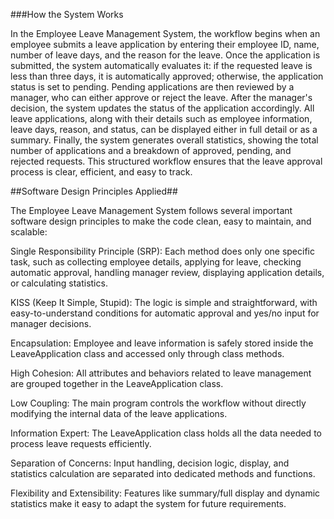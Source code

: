 ###How the System Works

In the Employee Leave Management System, the workflow begins when an employee submits a leave application by entering their employee ID, name, number of leave days, and the reason for the leave. Once the application is submitted, the system automatically evaluates it: if the requested leave is less than three days, it is automatically approved; otherwise, the application status is set to pending. Pending applications are then reviewed by a manager, who can either approve or reject the leave. After the manager's decision, the system updates the status of the application accordingly. All leave applications, along with their details such as employee information, leave days, reason, and status, can be displayed either in full detail or as a summary. Finally, the system generates overall statistics, showing the total number of applications and a breakdown of approved, pending, and rejected requests. This structured workflow ensures that the leave approval process is clear, efficient, and easy to track.

##Software Design Principles Applied##

The Employee Leave Management System follows several important software design principles to make the code clean, easy to maintain, and scalable:

Single Responsibility Principle (SRP): Each method does only one specific task, such as collecting employee details, applying for leave, checking automatic approval, handling manager review, displaying application details, or calculating statistics.

KISS (Keep It Simple, Stupid): The logic is simple and straightforward, with easy-to-understand conditions for automatic approval and yes/no input for manager decisions.

Encapsulation: Employee and leave information is safely stored inside the LeaveApplication class and accessed only through class methods.

High Cohesion: All attributes and behaviors related to leave management are grouped together in the LeaveApplication class.

Low Coupling: The main program controls the workflow without directly modifying the internal data of the leave applications.

Information Expert: The LeaveApplication class holds all the data needed to process leave requests efficiently.

Separation of Concerns: Input handling, decision logic, display, and statistics calculation are separated into dedicated methods and functions.

Flexibility and Extensibility: Features like summary/full display and dynamic statistics make it easy to adapt the system for future requirements.
